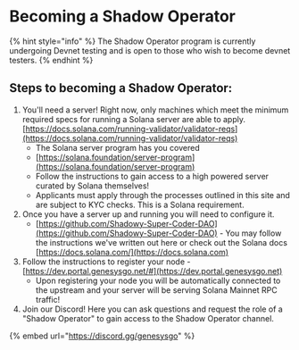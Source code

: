 # Becoming a Shadow Operator

{% hint style="info" %}
The Shadow Operator program is currently undergoing Devnet testing and is open to those who wish to become devnet testers.
{% endhint %}

## Steps to becoming a Shadow Operator:

1. You'll need a server! Right now, only machines which meet the minimum required specs for running a Solana server are able to apply. [https://docs.solana.com/running-validator/validator-reqs](https://docs.solana.com/running-validator/validator-reqs)
   * The Solana server program has you covered
   * [https://solana.foundation/server-program](https://solana.foundation/server-program)
   * Follow the instructions to gain access to a high powered server curated by Solana themselves!
   * Applicants must apply through the processes outlined in this site and are subject to KYC checks. This is a Solana requirement.
2. Once you have a server up and running you will need to configure it.
   * [https://github.com/Shadowy-Super-Coder-DAO](https://github.com/Shadowy-Super-Coder-DAO) - You may follow the instructions we've written out here or check out the Solana docs [https://docs.solana.com/](https://docs.solana.com)
3. Follow the instructions to register your node - [https://dev.portal.genesysgo.net/#](https://dev.portal.genesysgo.net)
   * Upon registering your node you will be automatically connected to the upstream and your server will be serving Solana Mainnet RPC traffic!
4. Join our Discord! Here you can ask questions and request the role of a "Shadow Operator" to gain access to the Shadow Operator channel.

{% embed url="https://discord.gg/genesysgo" %}
